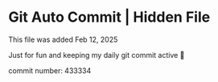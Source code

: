 # Git Auto Commit | Hidden File

This file was added Feb 12, 2025

Just for fun and keeping my daily git commit active 🤪

commit number: 433334
